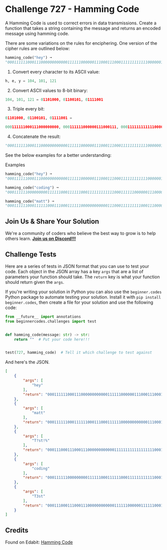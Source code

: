 # Challenge 727 - Hamming Code

A Hamming Code is used to correct errors in data transmissions. Create a function that takes a string containing the message and returns an encoded message using hamming code.

There are some variations on the rules for enciphering. One version of the cipher rules are outlined below:
```python
hamming_code("hey") ➞
"000111111000111000000000000111111000000111000111000111111111111000000111"
```
1. Convert every character to its ASCII value:
```python
h, e, y = 104, 101, 121
```
2. Convert ASCII values to 8-bit binary:
```python
104, 101, 121 = 01101000, 01100101, 01111001
```
3. Triple every bit:
```python
01101000, 01100101, 01111001 =

000111111000111000000000, 000111111000000111000111, 000111111111111000000111
```
4. Concatenate the result:
```python
"000111111000111000000000000111111000000111000111000111111111111000000111"
```
See the below examples for a better understanding:

Examples
```python
hamming_code("hey") ➞
"000111111000111000000000000111111000000111000111000111111111111000000111"

hamming_code("coding") ➞
"000111111000000000111111000111111000111111111111000111111000000111000000000111111000111000000111000111111000111111111000000111111000000111111111"

hamming_code("matt") ➞
"000111111000111111000111000111111000000000000111000111111111000111000000000111111111000111000000"
```
## Join Us & Share Your Solution

We're a community of coders who believe the best way to grow is to help others learn. **[Join us on Discord!!!](https://discord.gg/sfHykntuGy)**

## Challenge Tests

Here are a series of tests in JSON format that you can use to test your code. Each object in the JSON array has a key `args` that are a list of parameters your function should take. The `return` key is what your function should return given the `args`. 

If you're writing your solution in Python you can also use the `beginner.codes` Python package to automate testing your solution. Install it with `pip install beginner.codes`, then create a file for your solution and use the following code:
```python
from __future__ import annotations
from beginnercodes.challenges import test


def hamming_code(message: str) -> str:
    return ""  # Put your code here!!!


test(727, hamming_code)  # Tell it which challenge to test against
```
And here's the JSON.
```json
[
    {
        "args": [
            "hey"
        ],
        "return": "000111111000111000000000000111111000000111000111000111111111111000000111"
    },
    {
        "args": [
            "matt"
        ],
        "return": "000111111000111111000111000111111000000000000111000111111111000111000000000111111111000111000000"
    },
    {
        "args": [
            "T?st!%"
        ],
        "return": "000111000111000111000000000000111111111111111111000111111111000000111111000111111111000111000000000000111000000000000111000000111000000111000111"
    },
    {
        "args": [
            "coding"
        ],
        "return": "000111111000000000111111000111111000111111111111000111111000000111000000000111111000111000000111000111111000111111111000000111111000000111111111"
    },
    {
        "args": [
            "T3st"
        ],
        "return": "000111000111000111000000000000111111000000111111000111111111000000111111000111111111000111000000"
    }
]

```
## Credits

Found on Edabit: [Hamming Code](https://edabit.com/challenge/HNjRjrNPueF5vRh9S)
